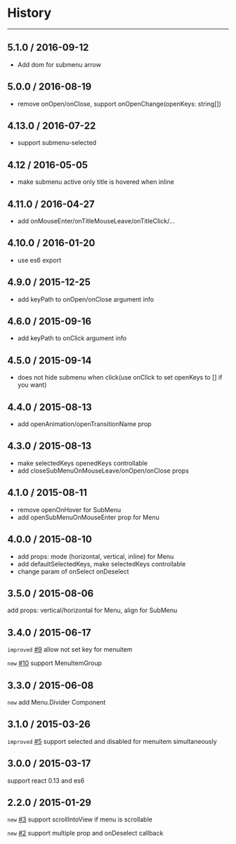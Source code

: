 # History
----

## 5.1.0 / 2016-09-12

- Add dom for submenu arrow

## 5.0.0 / 2016-08-19

- remove onOpen/onClose, support onOpenChange(openKeys: string[])

## 4.13.0 / 2016-07-22

- support submenu-selected

## 4.12 / 2016-05-05

- make submenu active only title is hovered when inline

## 4.11.0 / 2016-04-27

- add onMouseEnter/onTitleMouseLeave/onTitleClick/...

## 4.10.0 / 2016-01-20

- use es6 export

## 4.9.0 / 2015-12-25
- add keyPath to onOpen/onClose argument info

## 4.6.0 / 2015-09-16
- add keyPath to onClick argument info

## 4.5.0 / 2015-09-14
- does not hide submenu when click(use onClick to set openKeys to [] if you want)

## 4.4.0 / 2015-08-13
- add openAnimation/openTransitionName prop

## 4.3.0 / 2015-08-13
- make selectedKeys openedKeys controllable
- add closeSubMenuOnMouseLeave/onOpen/onClose props

## 4.1.0 / 2015-08-11
- remove openOnHover for SubMenu
- add openSubMenuOnMouseEnter prop for Menu

## 4.0.0 / 2015-08-10

- add props: mode (horizontal, vertical, inline) for Menu
- add defaultSelectedKeys, make selectedKeys controllable
- change param of onSelect onDeselect

## 3.5.0 / 2015-08-06

add props: vertical/horizontal for Menu, align for SubMenu

## 3.4.0 / 2015-06-17

`improved` [#9](https://github.com/react-component/menu/issues/9) allow not set key for menuitem

`new` [#10](https://github.com/react-component/menu/issues/10) support MenuItemGroup

## 3.3.0 / 2015-06-08

`new` add Menu.Divider Component

## 3.1.0 / 2015-03-26

`improved` [#5](https://github.com/react-component/menu/issues/5) support selected and disabled for menuitem simultaneously

## 3.0.0 / 2015-03-17

support react 0.13 and es6

## 2.2.0 / 2015-01-29

`new` [#3](https://github.com/react-component/menu/issues/3) support scrollIntoView if menu is scrollable

`new` [#2](https://github.com/react-component/menu/issues/2) support multiple prop and onDeselect callback
